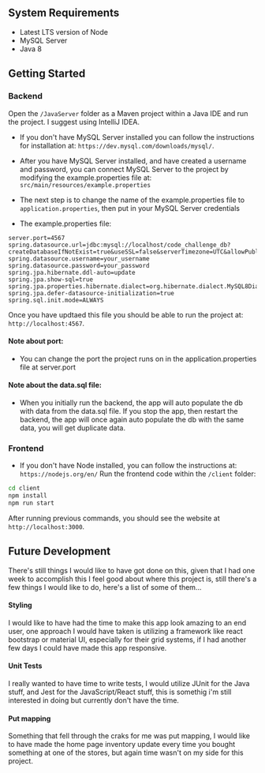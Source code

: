 
## System Requirements
- Latest LTS version of Node
- MySQL Server
- Java 8

## Getting Started


### Backend

Open the `/JavaServer` folder as a Maven project within a Java IDE and run the project. I suggest using IntelliJ IDEA.
* If you don't have MySQL Server installed you can follow the instructions for installation at: `https://dev.mysql.com/downloads/mysql/`.

* After you have MySQL Server installed, and have created a username and password, you can connect MySQL Server to the project by modifying the example.properties file at: `src/main/resources/example.properties`
* The next step is to change the name of the example.properties file to `application.properties`, then put in your MySQL Server credentials
* The example.properties file: 
```
server.port=4567
spring.datasource.url=jdbc:mysql://localhost/code_challenge_db?createDatabaseIfNotExist=true&useSSL=false&serverTimezone=UTC&allowPublicKeyRetrieval=true
spring.datasource.username=your_username
spring.datasource.password=your_password
spring.jpa.hibernate.ddl-auto=update
spring.jpa.show-sql=true
spring.jpa.properties.hibernate.dialect=org.hibernate.dialect.MySQL8Dialect
spring.jpa.defer-datasource-initialization=true
spring.sql.init.mode=ALWAYS
```
Once you have updtaed this file you should be able to run the project at: `http://localhost:4567`.
#### Note about port: 
* You can change the port the project runs on in the application.properties file at server.port
#### Note about the data.sql file:
* When you initially run the backend, the app will auto populate the db with data from the data.sql file. If you stop the app, then restart the backend, the app will once again auto populate the db with the same data, you will get duplicate data.



### Frontend
* If you don't have Node installed, you can follow the instructions at: `https://nodejs.org/en/`
Run the frontend code within the `/client` folder:

```bash
cd client
npm install
npm run start
```

After running previous commands, you should see the website at `http://localhost:3000`.

## Future Development
There's still things I would like to have got done on this, given that I had one week to accomplish this I feel good about where this project is, still there's a few things I would like to do, here's a list of some of them...

#### Styling
I would like to have had the time to make this app look amazing to an end user, one approach I would have taken is utilizing a framework like react bootstrap or material UI, especially for their grid systems, if I had another few days I could have made this app responsive.

#### Unit Tests
I really wanted to have time to write tests, I would utilize JUnit for the Java stuff, and Jest for the JavaScript/React stuff, this is somethig i'm still interested in doing but currently don't have the time.

#### Put mapping
Something that fell through the craks for me was put mapping, I would like to have made the home page inventory update every time you bought something at one of the stores, but again time wasn't on my side for this project.











